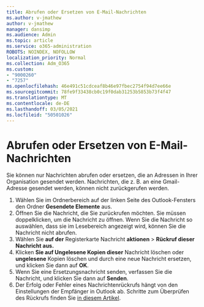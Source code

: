 ```yaml
---
title: Abrufen oder Ersetzen von E-Mail-Nachrichten
ms.author: v-jmathew
author: v-jmathew
manager: dansimp
ms.audience: Admin
ms.topic: article
ms.service: o365-administration
ROBOTS: NOINDEX, NOFOLLOW
localization_priority: Normal
ms.collection: Adm_O365
ms.custom:
- "9000260"
- "7257"
ms.openlocfilehash: 46e491c51cdceaf8b46e97fbec2754f94d7ee66e
ms.sourcegitcommit: 78fe9f33438cb0c19f0dab31253b5853b73f4f47
ms.translationtype: MT
ms.contentlocale: de-DE
ms.lasthandoff: 03/05/2021
ms.locfileid: "50501026"
---
```

# <a name="recall-or-replace-email-message"></a>Abrufen oder Ersetzen von E-Mail-Nachrichten

Sie können nur Nachrichten abrufen oder ersetzen, die an Adressen in Ihrer Organisation gesendet werden. Nachrichten, die z. B. an eine Gmail-Adresse gesendet werden, können nicht zurückgerufen werden.

1. Wählen Sie im Ordnerbereich auf der linken Seite des Outlook-Fensters den Ordner **Gesendete Elemente** aus.
2. Öffnen Sie die Nachricht, die Sie zurückrufen möchten. Sie müssen doppelklicken, um die Nachricht zu öffnen. Wenn Sie die Nachricht so auswählen, dass sie im Lesebereich angezeigt wird, können Sie die Nachricht nicht abrufen.
3. Wählen Sie **auf der** Registerkarte Nachricht **aktionen**  >  **Rückruf dieser Nachricht aus.**
4. Klicken **Sie auf Ungelesene Kopien dieser** Nachricht löschen oder **ungelesene** Kopien löschen und durch eine neue Nachricht ersetzen, und klicken Sie dann auf **OK**.
5. Wenn Sie eine Ersetzungsnachricht senden, verfassen Sie die Nachricht, und klicken Sie dann auf **Senden**.
6. Der Erfolg oder Fehler eines Nachrichtenrückrufs hängt von den Einstellungen der Empfänger in Outlook ab. Schritte zum Überprüfen des Rückrufs finden Sie [in diesem Artikel](https://support.office.com/article/recall-or-replace-an-email-message-that-you-sent-35027f88-d655-4554-b4f8-6c0729a723a0#tocheck).
